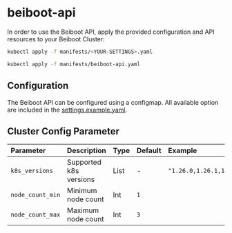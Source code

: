 # beiboot-api

In order to use the Beiboot API, apply the provided configuration and API resources to your Beiboot Cluster:

```bash
kubectl apply -f manifests/<YOUR-SETTINGS>.yaml
```

```bash
kubectl apply -f manifests/beiboot-api.yaml
```

## Configuration

The Beiboot API can be configured using a configmap. All available option are included in the [settings.example.yaml](manifests/settings.example.yaml).

## Cluster Config Parameter

| Parameter        | Description            | Type | Default | Example                                |
| :--------------- | :--------------------- | :--- | :------ | :------------------------------------- |
| `k8s_versions`   | Supported k8s versions | List | -       | `"1.26.0,1.26.1,1.26.2,1.26.3,1.27.0"` |
| `node_count_min` | Minimum node count     | Int  | `1`     |                                        |
| `node_count_max` | Maximum node count     | Int  | `3`     |                                        |
